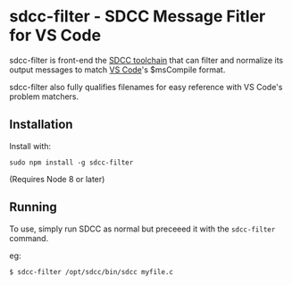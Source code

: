 # sdcc-filter - SDCC Message Fitler for VS Code

sdcc-filter is front-end the [SDCC toolchain](http://sdcc.sourceforge.net) that can filter and normalize its 
output messages to match [VS Code](https://code.visualstudio.com)'s $msCompile format.

sdcc-filter also fully qualifies filenames for easy reference with VS Code's problem matchers.

## Installation

Install with:

    sudo npm install -g sdcc-filter

(Requires Node 8 or later)

## Running

To use, simply run SDCC as normal but preceeed it with the `sdcc-filter` command.

eg:

```
$ sdcc-filter /opt/sdcc/bin/sdcc myfile.c
```

